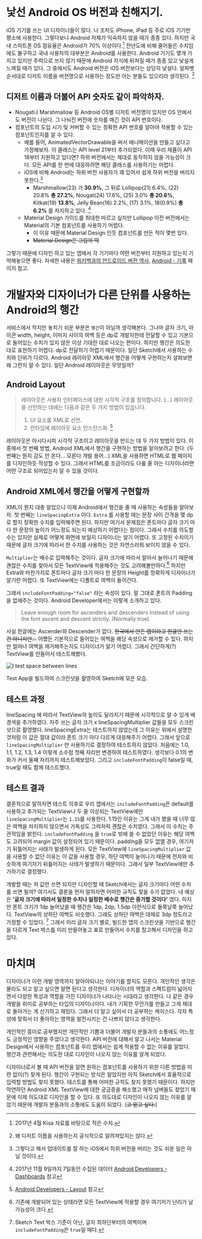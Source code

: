 

# 낯선 Android OS 버전과 친해지기.

iOS 기기를 쓰는 UI 디자이너들이 많다. 나 조차도 iPhone, iPad 등 주로 iOS 기기만 평소에 사용한다. 그렇다보니 Android 자체가 익숙하지 않을 때가 종종 있다. 하지만 국내 스마트폰 OS 점유율은 Android가 70% 이상이다.[^1] 전년도에 비해 줄어들은 수치임에도 불구하고 국내 사용자의 대부분은 Android를 사용한다. Android 기기도 몇개 가지고 있지만 주력으로 쓰지 않기 때문에 Android 지식에 뒤쳐질 때가 종종 있고 낯설게 느껴질 때가 있다.
그 중에서도 Android 버전은 iOS 버전보다는 상당히 낯설다. 알파벳 순서대로 디저트 이름을 버전명으로 사용하는 정도만 아는 분들도 있으리라 생각된다. [^2]

[^1]: 2017년 4월 Kisa 자료를 바탕으로 적은 수치.
[^2]: 왜 디저트 이름을 사용하는지 공식적으로 알려져있지는 않다.

## 디저트 이름과 더불어 API 숫자도 같이 파악하자.

* Nougat나 Marshmallow 등 Android OS별 디저트 버전명이 있지만 OS 안에서도 버전이 나뉜다. 그 나눠진 버전에 숫자를 매긴 것이 API 번호이다.
* 컴포넌트의 도입 시기 및 커버할 수 있는 정확한 API 번호를 알아야 적용할 수 있는 컴포넌트인지를 알 수 있다.
  * 예를 들어, AnimatedVectorDrawable을 써서 애니메이션을 만들고 싶다고 가정해보자. 이 클래스는 API level 21부터 추가되었다. 이때 우리 제품이 API 18부터 지원하고 있다면? 하위 버전에서는 제대로 동작하지 않을 가능성이 크다. 모든 API를 한 번에 대응하려면 해당 클래스를 사용하기는 어렵다.
  * iOS에 비해 Android는 하위 버전 사용자가 꽤 있어서 쉽게 하위 버전을 버리지 못한다.[^3]
    * Marshmallow(23) 가 **30.9%**, 그 뒤로 Lollipop(21) 6.4%, (22) 20.8% **총 27.2%**, Nougat(24) 17.6%, (25) 3.0% **총 20.6%**, Kitkat(19) **13.8%**, Jelly Bean(16) 2.2%, (17) 3.1%, 18(0.9%) **총 6.2%** 를 차지하고 있다. [^4]
  * Material Design 가이드를 최대한 따르고 싶지만 Lollipop 이전 버전에서는 Material의 기본 컴포넌트를 사용하기 어렵다.
    * 이 이유 때문에 Material Design 인듯 컴포넌트를 만든 적이 몇번 있다.
    * ~~Material Design은 그림의 떡~~

그렇기 때문에 디자인 하고 있는 앱에서 각 기기마다 어떤 버전부터 지원하고 있는지 기억해놓으면 좋다. 자세한 내용은 [위키백과의 안드로이드 버전 역사](https://ko.wikipedia.org/wiki/%EC%95%88%EB%93%9C%EB%A1%9C%EC%9D%B4%EB%93%9C_%EB%B2%84%EC%A0%84_%EC%97%AD%EC%82%AC), [Android - 기록](https://www.android.com/history/) 페이지 참고.

# 개발자와 디자이너가 다른 단위를 사용하는 Android의 행간

서비스에서 작지만 놓치기 쉬운 부분은 `행간`이 아닐까 생각해본다. 그나마 글자 크기, 아이콘 width, height, 이미지 사이의 여백 등은 dp로 개발자한테 전달할 수 있고 기본으로 들어있는 수치가 있지 않은 이상 기대한 대로 나오는 편이다. 하지만 행간은 의도한 대로 표현하기 어렵다. dp로 전달하기 어렵기 때문이다. 일단 Sketch에서 사용하는 수치와 단위가 다르다. Android 레이아웃 XML에서 행간을 어떻게 구현하는지 살펴보면 왜 그런지 알 수 있다. 일단 Android 레이아웃은 무엇일까?

##  Android Layout

> 레이아웃은 사용자 인터페이스에 대한 시각적 구조를 정의합니다. (...)
> 레이아웃을 선언하는 데에는 다음과 같은 두 가지 방법이 있습니다.
>
> 1. UI 요소를 XML로 선언.
> 2. 런타임에 레이아웃 요소 인스턴스화. [^5]

레이아웃은 아시다시피 시각적 구조이고 레이아웃을 만드는 데 두 가지 방법이 있다. 이 중에서 첫 번째 방법, Android XML에서 행간을 구현하는 방법을 알아보려고 한다. (두 번째는 뭔지 감도 안 온다... 모른다 개발 용어…) XML을 사용하면 HTML로 웹 페이지를 디자인하듯 작성할 수 있다. 그래서 HTML를 조금이라도 다룰 줄 아는 디자이너라면 어떤 구조로 되어있는지 알 수 있을 것이다.

## Android XML에서 행간을 어떻게 구현할까

XML이 뭔지 대충 알았으니 이제 Android에서 행간을 줄 때 사용하는 속성들을 알아보자. 첫 번째는 `lineSpacingExtra` 이다. `Extra` 를 사용할 때는 문장 사이 간격을 몇 dp로 할지 정확한 수치를 입력해주면 된다. 하지만 여기서 문제점은 폰트마다 글자 크기 마다 한 문장의 높이가 어느정도 되는지 예상하기 어렵다는 점이다. 그래서 수치를 의도할 수는 있지만 실제로 어떻게 화면에 보일지 디자이너는 알기 어렵다. 또 고정된 수치이기 때문에 글자 크기에 따라서 한 수치를 사용하는 것은 자연스러워 보이지 않을 수 있다.

`Multiplier`는 배수로 입력해주는 것이다. 글자 크기에 따라서 알아서 늘어나기 때문에 괜찮은 수치를 찾아서 모든 TextView에 적용해주는 것도 고려해볼만하다.[^6] 하지만 Extra와 마찬가지로 폰트마다 글자 크기 마다 한 문장의 Height를 정확하게 디자이너가 알기란 어렵다. 또 TextView에는 디폴트로 여백이 들어간다.

그래서 `includeFontPadding="false"` 라는 속성이 있다. 말 그대로 폰트의 Padding을 없애주는 것이다. Android Developer에서는 이렇게 소개하고 있다.

> Leave enough room for ascenders and descenders instead of using the font ascent and descent strictly. (Normally true).

사실 한글에는 Ascender와 Descender가 없다. ~~한국에서 만든 앱이라고 한글만 쓰는 건 아니지만…~~ 어쨌든 기본적으로 들어있는 여백을 해당 속성으로 제거할 수 있다. 하지만 얼마나 여백을 제거해주는지도 디자이너가 알기 어렵다. 그래서 간단하게(?) TextView를 만들어서 테스트해봤다.

![I test space between lines](./img/line-height.jpg)

<figcaption>Test App을 빌드하여 스크린샷을 촬영하여 Sketch에 모은 모습.</figcaption>

## 테스트 과정

lineSpacing 에 따라서 TextView의 높이도 달라지기 때문에 시각적으로 알 수 있게 배경색을 추가하였다. 자주 쓰는 글자 크기 x lineSpacingMultiplier 값들을 모두 스크린샷으로 촬영했다. lineSpacingExtra는 테스트하지 않았는데 그 이유는 위에서 설명한 것처럼 이 값은 절대 값이라 폰트 크기 마다 다르게 대응해주기 어렵다. 그래서 앞으로 `lineSpacingMultiplier` 만 사용하기로 결정하여 테스트하지 않았다. 처음에는 1.0, 1.1, 1.2, 1.3, 1.4 이렇게 소수점 첫째 자리만 변경하여 테스트하였다. 생각보다 0.1의 변화가 커서 둘째 자리까지 테스트해보았다. 그리고 `includeFontPadding`이 false일 때, true일 때도 함께 테스트했다.

## 테스트 결과

결론적으로 말하자면 테스트 이후로 우리 앱에서는 `includeFontPadding`은 default를 사용하고 추가되는 TextView나 두 줄 이상되는 TextView에만 `lineSpacingMultiplier`는 `1.15`를 사용한다. 1.15인 이유는 그게 내가 봤을 때 너무 많은 여백을 차지하지 않으면서 가독성도 그럭저럭 괜찮은 수치였다. 그래서 이 수치는 주관적임을 밝힌다. `includeFontPadding` 을 `true`로 밖에 쓸 수 없었던 이유는 해당 여백도 고려되어 margin 값이 설정되어 있기 때문이다. padding을 모두 없앨 경우, 여기저기 뒤틀어지는 사태가 발생하게 된다. 모든 TextView에 `lineSpacingMultiplier` 값을 사용할 수 없던 이유는 이 값을 사용할 경우, 하단 여백이 늘어나기 때문에 전자와 비슷하게 여기저기 뒤틀어지는 사태가 발생하기 때문이다. 그래서 일부 TextView에만 추가하기로 결정했다.

개발할 때는 저 값만 쓰면 되지만 디자인할 때 Sketch에서는 글자 크기마다 어떤 수치를 쓰면 될까? 여기서도 결론을 먼저 말하자면 어떠한 규칙도 찾을 수가 없었다. 내 예상은 **'글자 크기에 따라서 일정한 수치나 일정한 배수로 행간은 증가할 것이다'** 였다. 하지만 폰트 크기가 1dp 늘어났을 때 행간은 1dp, 2dp, 1.5dp 이런식으로 들쭉날쭉 늘어났다. TextView의 상하단 여백도 비슷했다. 그래도 상하단 여백은 대체로 3dp 정도라고 가정할 수 있었다. [^7] 그래서 미리 글자 크기 별로, 빌드한 앱의 스크린샷을 기반으로 행간을 다르게 Text 박스를 미리 만들어놓고 표로 만들어서 수치를 참고해서 디자인을 하고 있다.

# 마치며

디자이너가 이런 개발 영역까지 알아야되냐는 이야기를 할지도 모른다. 개인적인 생각은 몰라도 되고 알고 싶으면 알면 된다고 생각한다. 디자이너의 역할과 스펙트럼이 넓어지면서 다양한 특성과 역할을 가진 디자이너가 나타나는 시대라고 생각한다. 나 같은 경우 개발을 취미로 공부하는 타입의 디자이너이다. 내가 기획한 무언가를 만들고 그게 제대로 돌아가는 게 신기하고 재밌다. 그래서 더 알고 싶어서 더 공부하는 케이스다. 각자 특성에 맞춰서 더 좋아하는 영역을 발전시키는 건 나쁘지 않다고 생각한다.

개인적인 흥미로 공부했지만 개인적인 기쁨과 더불어 개발자 분들과의 소통에도 어느정도 긍정적인 영향을 주었다고 생각한다. API 버전에 대해서 알고 나서는 Material Design에서 사용하는 컴포넌트를 우리 앱에서는 쉽게 적용할 수 없는 이유를 알았다. 행간과 관련해서는 의도한 대로 디자인이 나오지 않는 이유를 알게 되었다.

디자이너로서 볼 때 API 버전을 알면 원하는 컴포넌트를 사용하기 위한 다른 방법을 미련 없이(?) 찾게 된다. 행간이 구현되는 방식은 알았지만 아직 Sketch에서 효율적으로 입력할 방법도 찾지 못했다. 테스트를 통해 어떠한 규칙도 찾지 못했기 때문이다. 하지만 막연하던 Android XML TextView에 대한 궁금증을 해소했고 매직 넘버들도 찾았기 때문에 이제 의도대로 디자인을 할 수 있다. 또 의도대로 디자인이 나오지 않는 이유를 알았기 때문에 개발자 분들과의 소통에도 도움이 되었다. (~~고 믿고 싶다.~~)

[^3]: 그렇다고 해서 업데이트를 잘 하는 iOS에서 하위 버전을 버리는 것도 쉬운 일은 아닐 것이다.
[^4]: 2017년 11월 9일까지 7일동안 수집된 데이터 [Android Developers - Dashboards](https://developer.android.com/about/dashboards/index.html?hl=ko) 참고
[^5]: [Android Developers - Layout](https://developer.android.com/guide/topics/ui/declaring-layout.html) 참고
[^6]: 기존에 개발되어 있는 상태라면 모든 TextView에 적용할 경우 여기저기 난리가 날 가능성이 크다.
[^7]: Sketch Text 박스 기준이 아닌, 글자 최하단부터의 여백이며 `includeFontPadding`은 `true`일 때다.
